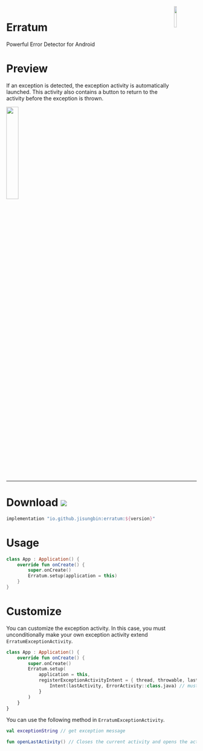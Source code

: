 <img src="https://user-images.githubusercontent.com/40740128/135403661-6942d23f-57be-48ba-84c6-01cd253253e3.png" align="right" width="12%"/>

# Erratum

Powerful Error Detector for Android

# Preview

If an exception is detected, the exception activity is automatically launched. This activity also contains a button to return to the activity before the exception is thrown.

<img src="https://user-images.githubusercontent.com/40740128/135406648-31d39c80-ada5-4789-8fb2-ecd778cf8b1d.png" width="25%" />

---

# Download [![](https://img.shields.io/maven-central/v/io.github.jisungbin/erratum)](https://search.maven.org/artifact/io.github.jisungbin/erratum)

```groovy
implementation "io.github.jisungbin:erratum:${version}"
```

# Usage

```kotlin
class App : Application() {
    override fun onCreate() {
        super.onCreate()
        Erratum.setup(application = this)
    }
}
```

# Customize

You can customize the exception activity. In this case, you must unconditionally make your own exception activity extend `ErratumExceptionActivity`.

```kotlin
class App : Application() {
    override fun onCreate() {
        super.onCreate()
        Erratum.setup(
            application = this,
            registerExceptionActivityIntent = { thread, throwable, lastActivity ->
                Intent(lastActivity, ErrorActivity::class.java) // must return custom exception activity intent
            }
        )
    }
}
```

You can use the following method in `ErratumExceptionActivity`.

```kotlin
val exceptionString // get exception message

fun openLastActivity() // Closes the current activity and opens the activity before an exception is thrown.
```
